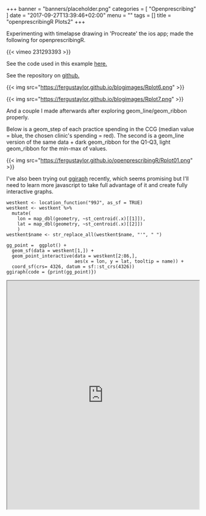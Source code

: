 +++
banner = "banners/placeholder.png"
categories = [
  "Openprescribing"
]
date = "2017-09-27T13:39:46+02:00"
menu = ""
tags = []
title = "openprescribingR Plots2"
+++

Experimenting with timelapse drawing in 'Procreate' the ios app; made the following for openprescribingR.

{{< vimeo 231293393 >}}

See the code used in this example [here.](fergustaylor.github.io/openprescribingR/dev/examplescript)

See the repository on [github.](https://github.com/fergustaylor/openprescribingR)

{{< img src="https://fergustaylor.github.io/blogimages/Rplot6.png" >}}

{{< img src="https://fergustaylor.github.io/blogimages/Rplot7.png" >}}

And a couple I made afterwards after exploring geom_line/geom_ribbon properly.

Below is a geom_step of each practice spending in the CCG (median value = blue, the chosen clinic's spending = red).
The second is a geom_line version of the same data + dark geom_ribbon for the Q1-Q3, light geom_ribbon for the min-max of values. 

{{< img src="https://fergustaylor.github.io/openprescribingR/Rplot01.png" >}}

I've also been trying out [ggiraph](https://davidgohel.github.io/ggiraph/index.html) recently, which seems promising but I'll need to learn more javascript to take full advantage of it and create fully interactive graphs.

```{r}
westkent <- location_function("99J", as_sf = TRUE)
westkent <- westkent %>%
  mutate(
    lon = map_dbl(geometry, ~st_centroid(.x)[[1]]),
    lat = map_dbl(geometry, ~st_centroid(.x)[[2]])
    )
westkent$name <- str_replace_all(westkent$name, "'", " ")

gg_point =  ggplot() +
  geom_sf(data = westkent[1,]) +
  geom_point_interactive(data = westkent[2:86,], 
                         aes(x = lon, y = lat, tooltip = name)) +
  coord_sf(crs= 4326, datum = sf::st_crs(4326))
ggiraph(code = {print(gg_point)})
```

<iframe src="https://fergustaylor.github.io/blogimages/gigraph/" width="100%" height="600px">
</iframe>